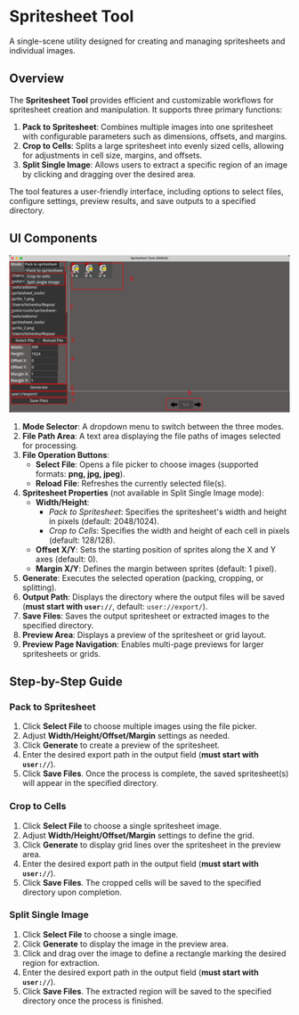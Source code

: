 # Spritesheet Tool

A single-scene utility designed for creating and managing spritesheets and individual images.

## Overview

The **Spritesheet Tool** provides efficient and customizable workflows for spritesheet creation and manipulation. It supports three primary functions:

1. **Pack to Spritesheet**: Combines multiple images into one spritesheet with configurable parameters such as dimensions, offsets, and margins.
2. **Crop to Cells**: Splits a large spritesheet into evenly sized cells, allowing for adjustments in cell size, margins, and offsets.
3. **Split Single Image**: Allows users to extract a specific region of an image by clicking and dragging over the desired area.

The tool features a user-friendly interface, including options to select files, configure settings, preview results, and save outputs to a specified directory.

## UI Components

![spritesheet-tool-ui](./images/spritesheet-tool-ui.png)

1. **Mode Selector**: A dropdown menu to switch between the three modes.
2. **File Path Area**: A text area displaying the file paths of images selected for processing.
3. **File Operation Buttons**:
   - **Select File**: Opens a file picker to choose images (supported formats: **png, jpg, jpeg**).
   - **Reload File**: Refreshes the currently selected file(s).
4. **Spritesheet Properties** (not available in Split Single Image mode):
   - **Width/Height**:
     - *Pack to Spritesheet*: Specifies the spritesheet's width and height in pixels (default: 2048/1024).
     - *Crop to Cells*: Specifies the width and height of each cell in pixels (default: 128/128).
   - **Offset X/Y**: Sets the starting position of sprites along the X and Y axes (default: 0).
   - **Margin X/Y**: Defines the margin between sprites (default: 1 pixel).
5. **Generate**: Executes the selected operation (packing, cropping, or splitting).
6. **Output Path**: Displays the directory where the output files will be saved (**must start with `user://`**, default: `user://export/`).
7. **Save Files**: Saves the output spritesheet or extracted images to the specified directory.
8. **Preview Area**: Displays a preview of the spritesheet or grid layout.
9. **Preview Page Navigation**: Enables multi-page previews for larger spritesheets or grids.

## Step-by-Step Guide

### Pack to Spritesheet

1. Click **Select File** to choose multiple images using the file picker.
2. Adjust **Width/Height/Offset/Margin** settings as needed.
3. Click **Generate** to create a preview of the spritesheet.
4. Enter the desired export path in the output field (**must start with `user://`**).
5. Click **Save Files**. Once the process is complete, the saved spritesheet(s) will appear in the specified directory.

### Crop to Cells

1. Click **Select File** to choose a single spritesheet image.
2. Adjust **Width/Height/Offset/Margin** settings to define the grid.
3. Click **Generate** to display grid lines over the spritesheet in the preview area.
4. Enter the desired export path in the output field (**must start with `user://`**).
5. Click **Save Files**. The cropped cells will be saved to the specified directory upon completion.

### Split Single Image

1. Click **Select File** to choose a single image.
2. Click **Generate** to display the image in the preview area.
3. Click and drag over the image to define a rectangle marking the desired region for extraction.
4. Enter the desired export path in the output field (**must start with `user://`**).
5. Click **Save Files**. The extracted region will be saved to the specified directory once the process is finished.